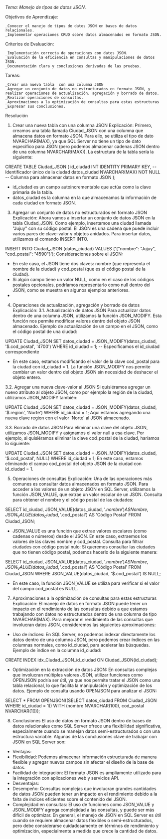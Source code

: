 *Tema: Manejo de tipos de datos JSON.*

Objetivos de Aprendizaje:

	_Conocer el manejo de tipos de datos JSON en bases de datos relacionales.
	_Implementar operaciones CRUD sobre datos almacenados en formato JSON.

Criterios de Evaluación:

	_Implementación correcta de operaciones con datos JSON.
	_Evaluación de la eficiencia en consultas y manipulaciones de datos JSON.
	_Documentación clara y conclusiones derivadas de las pruebas.

Tareas: 

	_Crear una nueva tabla  con una columna JSON
	_Agregar un conjunto de datos no estructurados en formato JSON, y realizar operaciones de actualización, agregación y borrado de datos.
	_Realizar operaciones de consultas.
	_Aproximaciones a la optimización de consultas para estas estructuras
	_Expresar sus conclusiones.

Resolución
1. Crear una nueva tabla con una columna JSON
Explicación:
Primero, creamos una tabla llamada Ciudad_JSON con una columna que almacena datos en formato JSON. Para ello, se utiliza el tipo de dato NVARCHAR(MAX), ya que SQL Server no tiene un tipo de dato específico para JSON (pero podemos almacenar cadenas JSON dentro de una columna NVARCHAR(MAX)).
La estructura de la tabla sería la siguiente:

CREATE TABLE Ciudad_JSON
(
    id_ciudad INT IDENTITY PRIMARY KEY,  -- Identificador único de la ciudad
    datos_ciudad NVARCHAR(MAX) NOT NULL  -- Columna para almacenar datos en formato JSON
);
 - id_ciudad es un campo autoincrementable que actúa como la clave primaria de la tabla.
 - datos_ciudad es la columna en la que almacenamos la información de cada ciudad en formato JSON.
   
3. Agregar un conjunto de datos no estructurados en formato JSON
Explicación:
Ahora vamos a insertar un conjunto de datos JSON en la tabla Ciudad_JSON. Como ejemplo, insertamos una ciudad llamada "Jujuy" con su código postal.
El JSON es una cadena que puede incluir varios pares de clave-valor y objetos anidados. Para insertar datos, utilizamos el comando INSERT INTO.

INSERT INTO Ciudad_JSON (datos_ciudad)
VALUES
('{"nombre": "Jujuy", "cod_postal": "4590"}');
Consideraciones sobre el JSON:
 - En este caso, el JSON tiene dos claves: nombre (que representa el nombre de la ciudad) y cod_postal (que es el código postal de la ciudad).
 - Si algún campo tiene un valor NULL, como en el caso de los códigos postales opcionales, podríamos representarlo como null dentro del JSON, como se muestra en algunos ejemplos anteriores.
 - 
4. Operaciones de actualización, agregación y borrado de datos
Explicación:
3.1. Actualización de datos JSON
Para actualizar datos dentro de una columna JSON, utilizamos la función JSON_MODIFY. Esta función nos permite modificar valores dentro del objeto JSON almacenado.
Ejemplo de actualización de un campo en el JSON, como el código postal de una ciudad:

UPDATE Ciudad_JSON
SET datos_ciudad = JSON_MODIFY(datos_ciudad, '$.cod_postal', '4700')
WHERE id_ciudad = 1;  -- Especificamos el id_ciudad correspondiente
 - En este caso, estamos modificando el valor de la clave cod_postal para la ciudad con id_ciudad = 1. La función JSON_MODIFY nos permite cambiar un valor dentro del objeto JSON sin necesidad de deshacer el objeto entero.
   
3.2. Agregar una nueva clave-valor al JSON
Si quisiéramos agregar un nuevo atributo al objeto JSON, como por ejemplo la región de la ciudad, utilizamos JSON_MODIFY también:

UPDATE Ciudad_JSON
SET datos_ciudad = JSON_MODIFY(datos_ciudad, '$.region', 'Norte')
WHERE id_ciudad = 1;
Aquí estamos agregando una nueva clave region con el valor 'Norte' al JSON almacenado.

3.3. Borrado de datos JSON
Para eliminar una clave del objeto JSON, utilizamos JSON_MODIFY y asignamos el valor null a esa clave.
Por ejemplo, si quisiéramos eliminar la clave cod_postal de la ciudad, haríamos lo siguiente:

UPDATE Ciudad_JSON
SET datos_ciudad = JSON_MODIFY(datos_ciudad, '$.cod_postal', NULL)
WHERE id_ciudad = 1;
En este caso, estamos eliminando el campo cod_postal del objeto JSON de la ciudad con id_ciudad = 1.

5. Operaciones de consultas
Explicación:
Una de las operaciones más comunes es consultar datos almacenados en formato JSON. Para acceder a los valores de un objeto JSON en SQL Server, utilizamos la función JSON_VALUE, que extrae un valor escalar de un JSON.
Consulta para obtener el nombre y el código postal de las ciudades:

SELECT 
    id_ciudad, 
    JSON_VALUE(datos_ciudad, '$.nombre') AS Nombre,
    JSON_VALUE(datos_ciudad, '$.cod_postal') AS 'Código Postal'
FROM Ciudad_JSON;
 - JSON_VALUE es una función que extrae valores escalares (como cadenas o números) desde el JSON. En este caso, extraemos los valores de las claves nombre y cod_postal.
Consulta para filtrar ciudades con código postal nulo:
Si queremos consultar las ciudades que no tienen código postal, podemos hacerlo de la siguiente manera:

SELECT 
    id_ciudad, 
    JSON_VALUE(datos_ciudad, '$.nombre') AS Nombre,
    JSON_VALUE(datos_ciudad, '$.cod_postal') AS 'Código Postal'
FROM Ciudad_JSON
WHERE JSON_VALUE(datos_ciudad, '$.cod_postal') IS NULL;

 - En este caso, la función JSON_VALUE se utiliza para verificar si el valor del campo cod_postal es NULL.
   
7. Aproximaciones a la optimización de consultas para estas estructuras
Explicación:
El manejo de datos en formato JSON puede tener un impacto en el rendimiento de las consultas debido a que estamos trabajando con datos no estructurados dentro de una columna de tipo NVARCHAR(MAX). Para mejorar el rendimiento de las consultas que involucran datos JSON, consideremos las siguientes aproximaciones:

 - Uso de índices: En SQL Server, no podemos indexar directamente los datos dentro de una columna JSON, pero podemos crear índices en las columnas normales, como id_ciudad, para acelerar las búsquedas.
Ejemplo de índice en la columna id_ciudad:

CREATE INDEX idx_Ciudad_JSON_id_ciudad ON Ciudad_JSON(id_ciudad);
 - Optimización en la extracción de datos JSON: En consultas complejas que involucran múltiples valores JSON, utilizar funciones como OPENJSON podría ser útil, ya que nos permite tratar el JSON como una tabla relacional, lo que facilita la manipulación y optimización de los datos.
Ejemplo de consulta usando OPENJSON para analizar el JSON:

SELECT *
FROM OPENJSON((SELECT datos_ciudad FROM Ciudad_JSON WHERE id_ciudad = 1))
WITH (nombre NVARCHAR(100), cod_postal NVARCHAR(10));

8. Conclusiones
El uso de datos en formato JSON dentro de bases de datos relacionales como SQL Server ofrece una flexibilidad significativa, especialmente cuando se manejan datos semi-estructurados o con una estructura variable. Algunas de las conclusiones clave de trabajar con JSON en SQL Server son:
 - Ventajas:
  - Flexibilidad: Podemos almacenar información estructurada de manera flexible y agregar nuevos campos sin afectar el diseño de la base de datos.
  - Facilidad de integración: El formato JSON es ampliamente utilizado para la integración con aplicaciones web y servicios API.
 - Desventajas:
  - Desempeño: Consultas complejas que involucran grandes cantidades de datos JSON pueden tener un impacto en el rendimiento debido a la falta de índices eficientes sobre el contenido del JSON.
  - Complejidad en consultas: El uso de funciones como JSON_VALUE y JSON_MODIFY agrega complejidad a las consultas, y puede ser más difícil de optimizar.
En general, el manejo de JSON en SQL Server es útil cuando se requiere almacenar datos flexibles o semi-estructurados, pero debe considerarse cuidadosamente en términos de rendimiento y optimización, especialmente a medida que crece la cantidad de datos.
